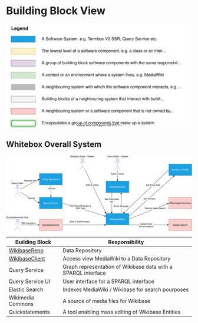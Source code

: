 # Building Block View

![Legend](../../diagrams/legend.drawio.svg)

## Whitebox Overall System

![Overall Context](./diagrams/05-overall.drawio.svg)

| Building Block                        | Responsibility                                                |
| ------------------------------------- | ------------------------------------------------------------- |
| [WikibaseRepo](./../WikibaseRepo)     | Data Repository                                               |
| [WikibaseClient](./../WikibaseClient) | Access view MediaWiki to a Data Repository                    |
| Query Service                         | Graph representation of Wikibase data with a SPARQL interface |
| Query Service UI                      | User interface for a SPARQL interface                         |
| Elastic Search                        | Indexes MediaWiki / Wikibase for search pourposes             |
| Wikimedia Commons                     | A source of media files for Wikibase                          |
| Quickstatements                       | A tool enabling mass editing of Wikibase Entities             |

